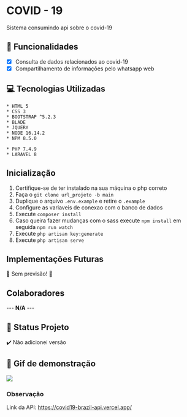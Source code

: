 # COVID - 19
  Sistema consumindo api sobre o covid-19
<!--
## Guards - Table - Model

## Sessões


## Cokkies


## Z-index 

-->
## :hammer: Funcionalidades

- [x] Consulta de dados relacionados ao covid-19
- [x] Compartilhamento de informações pelo whatsapp web

## :computer: Tecnologias Utilizadas
~~~FrontEnd
* HTML 5
* CSS 3
* BOOTSTRAP ^5.2.3
* BLADE
* JQUERY
* NODE 16.14.2
* NPM 8.5.0
~~~

~~~ BackEnd
* PHP 7.4.9
* LARAVEL 8
~~~

<!-- ~~~Banco
* Ban
~~~ -->
## Inicialização
1. Certifique-se de ter instalado na sua máquina o php correto
2. Faça o `git clone url_projeto -b main`
3. Duplique o arquivo `.env.example` e retire o `.example`
4. Configure as variaveis de conexao com o banco de dados
5. Execute `composer install`
6. Caso queira fazer mudanças com o sass execute `npm install` em seguida `npm run watch`
7. Execute `php artisan key:generate`
8. Execute `php artisan serve`

## Implementações Futuras
 :construction:  Sem previsão!  :construction:

## Colaboradores
 --- **N/A** ---

## :eyes: Status Projeto
:heavy_check_mark:  Não adicionei versão


## :movie_camera: Gif de demonstração

<img src="public/img/covid19.gif" />

### Observação
 Link da API: https://covid19-brazil-api.vercel.app/
